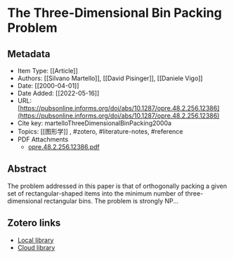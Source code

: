 # The Three-Dimensional Bin Packing Problem
## Metadata

* Item Type: [[Article]]
* Authors: [[Silvano Martello]], [[David Pisinger]], [[Daniele Vigo]]
* Date: [[2000-04-01]]
* Date Added: [[2022-05-16]]
* URL: [https://pubsonline.informs.org/doi/abs/10.1287/opre.48.2.256.12386](https://pubsonline.informs.org/doi/abs/10.1287/opre.48.2.256.12386)
* Cite key: martelloThreeDimensionalBinPacking2000a
* Topics: [[图形学]]
, #zotero, #literature-notes, #reference
* PDF Attachments
	- [opre.48.2.256.12386.pdf](zotero://open-pdf/library/items/CNZZJ2RY)
## Abstract

The problem addressed in this paper is that of orthogonally packing a given set of rectangular-shaped items into the minimum number of three-dimensional rectangular bins. The problem is strongly NP...
##  Zotero links
* [Local library](zotero://select/items/1_5854Z4X2)
* [Cloud library](http://zotero.org/users/8989203/items/5854Z4X2)